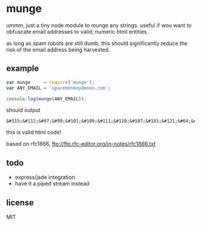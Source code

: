 # munge

ummm, just a tiny node module to munge any strings. useful if wou want to obfuscate email addresses to valid, numeric html entities.

as long as spam robots are still dumb, this should significantly reduce the risk of the email address being harvested.

## example

``` js
var munge     = require('munge');
var ANY_EMAIL = 'spacemonkey@moon.com';

console.log(munge(ANY_EMAIL));
```

should output
```
&#115;&#112;&#97;&#99;&#101;&#109;&#111;&#110;&#107;&#101;&#121;&#64;&#109;&#111;&#111;&#110;&#46;&#99;&#111;&#109;
```

this is valid html code!

based on rfc1866, ftp://ftp.rfc-editor.org/in-notes/rfc1866.txt

## todo

* express/jade integration
* have it a piped stream instead

## license

MIT
